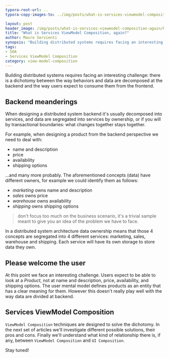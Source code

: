 ```yaml
---
typora-root-url: ..
typora-copy-images-to: ../img/posts/what-is-services-viewmodel-composition-again

layout: post
header_image: /img/posts/what-is-services-viewmodel-composition-again/header.jpg
title: "What is Services ViewModel Composition, again?"
author: Mauro Servienti
synopsis: "Building distributed systems requires facing an interesting challenge: there is a dichotomy between the way behaviors and data are decomposed at the backend and the way users expect to consume them from the frontend. Services ViewModel Composition techniques are designed to help us overcoming this dichotomy."
tags:
- SOA
- Services ViewModel Composition
category: view-model-composition
---
```

Building distributed systems requires facing an interesting challenge: there is a dichotomy between the way behaviors and data are decomposed at the backend and the way users expect to consume them from the frontend.

## Backend meanderings

When designing a distributed system backend it's usually decomposed into services, and data are segregated into services by ownership, or if you will by transactional boundaries: what changes together stays together.

For example, when designing a product from the backend perspective we need to deal with:

* name and description
* price
* availability
* shipping options

...and many more probably. The aforementioned concepts (data) have different owners, for example we could identify them as follows:

- *marketing* owns name and description
- *sales* owns price
- *warehouse* owns availability
- *shipping* owns shipping options

> don't focus too much on the business scenario, it's a trivial sample meant to give you an idea of the problem we have to face.

In a distributed system architecture data ownership means that those 4 concepts are segregated into 4 different services: marketing, sales, warehouse and shipping. Each service will have its own storage to store data they own.

## Please welcome the user

At this point we face an interesting challenge. Users expect to be able to look at a *Product*, not at name and description, price, availability, and shipping options. The user mental model defines products as an entity that has a clear meaning for them. However this doesn't really play well with the way data are divided at backend.

## Services ViewModel Composition

`ViewModel Composition` techniques are designed to solve the dichotomy. In the next set of articles we'll investigate different possible solutions, their pros and cons. Finally we'll understand what kind of relationship there is, if any, between `ViewModel Composition` and `UI Composition`.

Stay tuned!
